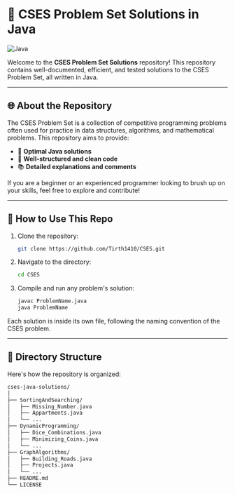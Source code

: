 # 🌟 CSES Problem Set Solutions in Java

![Java](https://img.shields.io/badge/Java-%23ED8B00.svg?style=flat-square&logo=java&logoColor=white)

Welcome to the **CSES Problem Set Solutions** repository! This repository contains well-documented, efficient, and tested solutions to the CSES Problem Set, all written in Java.

---

## 🌐 About the Repository

The CSES Problem Set is a collection of competitive programming problems often used for practice in data structures, algorithms, and mathematical problems. This repository aims to provide:

- 🎯 **Optimal Java solutions**
- 📄 **Well-structured and clean code**
- 📚 **Detailed explanations and comments**

If you are a beginner or an experienced programmer looking to brush up on your skills, feel free to explore and contribute!

---

## 🚀 How to Use This Repo

1. Clone the repository:
    ```bash
    git clone https://github.com/Tirth1410/CSES.git
    ```
2. Navigate to the directory:
    ```bash
    cd CSES
    ```
3. Compile and run any problem's solution:
    ```bash
    javac ProblemName.java
    java ProblemName
    ```

Each solution is inside its own file, following the naming convention of the CSES problem.

---

## 📂 Directory Structure

Here's how the repository is organized:

```bash
cses-java-solutions/
│
├── SortingAndSearching/
│   ├── Missing_Number.java
│   ├── Appartments.java
│   └── ...
├── DynamicProgramming/
│   ├── Dice_Combinations.java
│   ├── Minimizing_Coins.java
│   └── ...
├── GraphAlgorithms/
│   ├── Building_Roads.java
│   ├── Projects.java
│   └── ...
├── README.md
└── LICENSE
